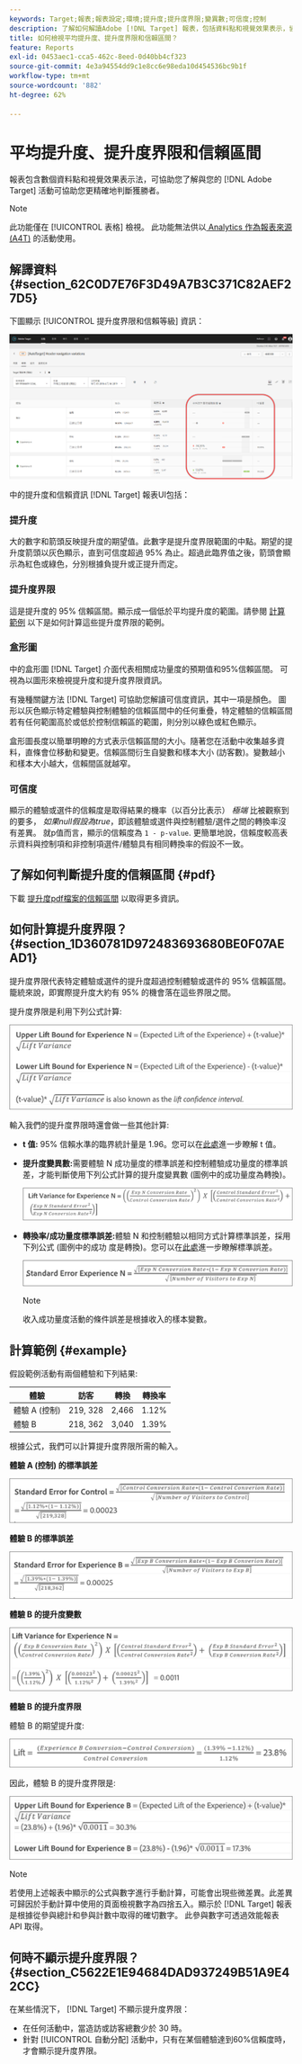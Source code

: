 ```yaml
---
keywords: Target;報表;報表設定;環境;提升度;提升度界限;變異數;可信度;控制
description: 了解如何解讀Adobe [!DNL Target] 報表，包括資料點和視覺效果表示，協助您了解活動的提升度界限和信賴等級。
title: 如何檢視平均提升度、提升度界限和信賴區間？
feature: Reports
exl-id: 0453aec1-cca5-462c-8eed-0d40bb4cf323
source-git-commit: 4e3a94554dd9c1e8cc6e98eda10d454536bc9b1f
workflow-type: tm+mt
source-wordcount: '882'
ht-degree: 62%

---
```


# 平均提升度、提升度界限和信賴區間

報表包含數個資料點和視覺效果表示法，可協助您了解與您的 [!DNL Adobe Target] 活動可協助您更精確地判斷獲勝者。

>[!NOTE]
>
>此功能僅在 [!UICONTROL 表格] 檢視。 此功能無法供以[ Analytics 作為報表來源 (A4T)](/help/c-integrating-target-with-mac/a4t/a4t.md#concept_7540C8C04259434AB6EE33B09F47A1DE) 的活動使用。

## 解譯資料 {#section_62C0D7E76F3D49A7B3C371C82AEF27D5}

下圖顯示 [!UICONTROL 提升度界限和信賴等級] 資訊：

![平均提升度和可信度等級報表](/help/c-reports/c-report-settings/assets/lift-screenshot-new.png)

中的提升度和信賴資訊 [!DNL Target] 報表UI包括：

### 提升度

大的數字和箭頭反映提升度的期望值。此數字是提升度界限範圍的中點。期望的提升度箭頭以灰色顯示，直到可信度超過 95% 為止。超過此臨界值之後，箭頭會顯示為紅色或綠色，分別根據負提升或正提升而定。

### 提升度界限

這是提升度的 95% 信賴區間。顯示成一個低於平均提升度的範圍。請參閱 [計算範例](#example) 以下是如何計算這些提升度界限的範例。

### 盒形圖

中的盒形圖 [!DNL Target] 介面代表相關成功量度的預期值和95%信賴區間。 可視為以圖形來檢視提升度和提升度界限資訊。

有幾種關鍵方法 [!DNL Target] 可協助您解讀可信度資訊，其中一項是顏色。 圖形以灰色顯示特定體驗與控制體驗的信賴區間中的任何重疊，特定體驗的信賴區間若有任何範圍高於或低於控制信賴區的範圍，則分別以綠色或紅色顯示。

盒形圖長度以簡單明瞭的方式表示信賴區間的大小。隨著您在活動中收集越多資料，直條會位移動和變更。信賴區間衍生自變數和樣本大小 (訪客數)。變數越小和樣本大小越大，信賴間區就越窄。

### 可信度

顯示的體驗或選件的信賴度是取得結果的機率（以百分比表示） _極端_ 比被觀察到的要多， _如果null假設為true_，即該體驗或選件與控制體驗/選件之間的轉換率沒有差異。 就p值而言，顯示的信賴度為 `1 - p-value`. 更簡單地說，信賴度較高表示資料與控制項和非控制項選件/體驗具有相同轉換率的假設不一致。

## 了解如何判斷提升度的信賴區間 {#pdf}

下載 [提升度pdf檔案的信賴區間](/help/assets/confidence_interval_lift.pdf) 以取得更多資訊。

## 如何計算提升度界限？ {#section_1D360781D972483693680BE0F07AEAD1}

提升度界限代表特定體驗或選件的提升度超過控制體驗或選件的 95% 信賴區間。籠統來說，即實際提升度大約有 95% 的機會落在這些界限之間。

提升度界限是利用下列公式計算:

![](assets/lift_diagram.png)

輸入我們的提升度界限時還會做一些其他計算:

* **t 值:** 95% 信賴水準的臨界統計量是 1.96。您可以在[此處](https://en.wikipedia.org/wiki/T-statistic)進一步瞭解 t 值。
* **提升度變異數:**&#x200B;需要體驗 N 成功量度的標準誤差和控制體驗成功量度的標準誤差，才能判斷使用下列公式計算的提升度變異數 (圖例中的成功量度為轉換)。

   ![](assets/lift_variance.png)

* **轉換率/成功量度標準誤差:**&#x200B;體驗 N 和控制體驗以相同方式計算標準誤差，採用下列公式 (圖例中的成功 度是轉換)。您可以在[此處](https://en.wikipedia.org/wiki/Standard_error)進一步瞭解標準誤差。

   ![](assets/standard_error.png)

   >[!NOTE]
   >
   >收入成功量度活動的條件誤差是根據收入的樣本變數。

## 計算範例 {#example}

假設範例活動有兩個體驗和下列結果:

| 體驗 | 訪客 | 轉換 | 轉換率 |
|--- |--- |--- |--- |
| 體驗 A (控制) | 219, 328 | 2,466 | 1.12% |
| 體驗 B | 218, 362 | 3,040 | 1.39% |

根據公式，我們可以計算提升度界限所需的輸入。

**體驗 A (控制) 的標準誤差**

![](assets/standard_error_A.png)

**體驗 B 的標準誤差**

![](assets/standard_error_B.png)

**體驗 B 的提升度變數**

![](assets/lift_variance_B.png)

**體驗 B 的提升度界限**

體驗 B 的期望提升度:

![](assets/lift_bounds_B.png)

因此，體驗 B 的提升度界限是:

![](assets/lift_bounds_B2.png)

>[!NOTE]
>
>若使用上述報表中顯示的公式與數字進行手動計算，可能會出現些微差異。此差異可歸因於手動計算中使用的頁面檢視數字為四捨五入。顯示於 [!DNL Target] 報表是根據從參與總計和參與計數中取得的確切數字。 此參與數字可透過效能報表 API 取得。

## 何時不顯示提升度界限？ {#section_C5622E1E94684DAD937249B51A9E42CC}

在某些情況下， [!DNL Target] 不顯示提升度界限：

* 在任何活動中，當造訪或訪客總數少於 30 時。
* 針對 [!UICONTROL 自動分配] 活動中，只有在某個體驗達到60%信賴度時，才會顯示提升度界限。
